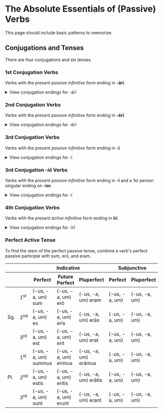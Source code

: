 # The Absolute Essentials of (Passive) Verbs

This page should include basic patterns to memorize.

## Conjugations and Tenses

There are four conjugations and six tenses.

### 1st Conjugation Verbs

Verbs with the _present passive infinitive_ form ending in **-ārī**.

<details>
  <summary>View conjugation endings for -ārī</summary>

  <table>
    <thead>
      <tr>
        <th colspan="2"></th>
        <th colspan="3">Indicative</th>
        <th colspan="2">Subjunctive</th>
      </tr>
      <tr>
        <th colspan="2"></th>
        <th>Perfect</th>
        <th>Future Perfect</th>
        <th>Pluperfect</th>
        <th>Perfect</th>
        <th>Pluperfect</th>
      </tr>
    </thead>
    <tbody>
      <tr>
        <td rowspan="3">Sg.</td>
        <td>1<sup>st</sup></td>
        <td>-or</td>
        <td>-ābor</td>
        <td>-ābar</td>
        <td></td>
        <td></td>
      </tr>
      <tr>
        <td>2<sup>nd</sup></td>
        <td>-āris</td>
        <td>-āberis</td>
        <td>-ābāris</td>
        <td></td>
        <td></td>
      </tr>
      <tr>
        <td>3<sup>rd</sup></td>
        <td>-ātur</td>
        <td>-ābitur</td>
        <td>-ābatur</td>
        <td></td>
        <td></td>
      </tr>
      <tr>
        <td rowspan="3">Pl.</td>
        <td>1<sup>st</sup></td>
        <td>-āmur</td>
        <td>-ābimur</td>
        <td>-ābāmur</td>
        <td></td>
        <td></td>
      </tr>
      <tr>
        <td>2<sup>nd</sup></td>
        <td>-āminī</td>
        <td>-ābiminī</td>
        <td>-ābāminī</td>
        <td></td>
        <td></td>
      </tr>
      <tr>
        <td>3<sup>rd</sup></td>
        <td>-antur</td>
        <td>-ābuntur</td>
        <td>-ābantur</td>
        <td></td>
        <td></td>
      </tr>
    </tbody>
  </table>
</details>

### 2nd Conjugation Verbs

Verbs with the _present passive infinitive_ form ending in **-ērī**.

<details>
  <summary>View conjugation endings for -ērī</summary>

  <table>
    <thead>
      <tr>
        <th colspan="2"></th>
        <th colspan="3">Indicative</th>
        <th colspan="2">Subjunctive</th>
      </tr>
      <tr>
        <th colspan="2"></th>
        <th>Perfect</th>
        <th>Future Perfect</th>
        <th>Pluperfect</th>
        <th>Perfect</th>
        <th>Pluperfect</th>
      </tr>
    </thead>
    <tbody>
      <tr>
        <td rowspan="3">Sg.</td>
        <td>1<sup>st</sup></td>
        <td>-eor</td>
        <td>-ēbor</td>
        <td>-ēbar</td>
        <td></td>
        <td></td>
      </tr>
      <tr>
        <td>2<sup>nd</sup></td>
        <td>-ēris</td>
        <td>-ēberis</td>
        <td>-ēbāris</td>
        <td></td>
        <td></td>
      </tr>
      <tr>
        <td>3<sup>rd</sup></td>
        <td>-ētur</td>
        <td>-ēbitur</td>
        <td>-ēbātur</td>
        <td></td>
        <td></td>
      </tr>
      <tr>
        <td rowspan="3">Pl.</td>
        <td>1<sup>st</sup></td>
        <td>-ēmur</td>
        <td>-ēbimur</td>
        <td>-ēbāmur</td>
        <td></td>
        <td></td>
      </tr>
      <tr>
        <td>2<sup>nd</sup></td>
        <td>-ēminī</td>
        <td>-ēbiminī</td>
        <td>-ēbāminī</td>
        <td></td>
        <td></td>
      </tr>
      <tr>
        <td>3<sup>rd</sup></td>
        <td>-entur</td>
        <td>-ēbuntur</td>
        <td>-ēbantur</td>
        <td></td>
        <td></td>
      </tr>
    </tbody>
  </table>
</details>

### 3rd Conjugation Verbs

Verbs with the _present passive infinitive_ form ending in **-ī**.

<details>
  <summary>View conjugation endings for -ī</summary>

  <table>
    <thead>
      <tr>
        <th colspan="2"></th>
        <th colspan="3">Indicative</th>
        <th colspan="2">Subjunctive</th>
      </tr>
      <tr>
        <th colspan="2"></th>
        <th>Perfect</th>
        <th>Future Perfect</th>
        <th>Pluperfect</th>
        <th>Perfect</th>
        <th>Pluperfect</th>
      </tr>
    </thead>
    <tbody>
      <tr>
        <td rowspan="3">Sg.</td>
        <td>1<sup>st</sup></td>
        <td>-or</td>
        <td>-ar</td>
        <td>-ēbar</td>
        <td></td>
        <td></td>
      </tr>
      <tr>
        <td>2<sup>nd</sup></td>
        <td>-eris</td>
        <td>-ēris</td>
        <td>-ēbāris</td>
        <td></td>
        <td></td>
      </tr>
      <tr>
        <td>3<sup>rd</sup></td>
        <td>-itur</td>
        <td>-ētur</td>
        <td>-ēbātur</td>
        <td></td>
        <td></td>
      </tr>
      <tr>
        <td rowspan="3">Pl.</td>
        <td>1<sup>st</sup></td>
        <td>-imur</td>
        <td>-ēmur</td>
        <td>-ēbāmur</td>
        <td></td>
        <td></td>
      </tr>
      <tr>
        <td>2<sup>nd</sup></td>
        <td>-iminī</td>
        <td>-ēminī</td>
        <td>-ēbāminī</td>
        <td></td>
        <td></td>
      </tr>
      <tr>
        <td>3<sup>rd</sup></td>
        <td>-untur</td>
        <td>-entur</td>
        <td>-ēbantur</td>
        <td></td>
        <td></td>
      </tr>
    </tbody>
  </table>
</details>

### 3rd Conjugation _-iō_ Verbs

Verbs with the _present passive infinitive_ form ending in **-ī** and a 1st person singular ending on **-ior**.

<details>
  <summary>View conjugation endings for -ī</summary>

  <table>
    <thead>
      <tr>
        <th colspan="2"></th>
        <th colspan="3">Indicative</th>
        <th colspan="2">Subjunctive</th>
      </tr>
      <tr>
        <th colspan="2"></th>
        <th>Perfect</th>
        <th>Future Perfect</th>
        <th>Pluperfect</th>
        <th>Perfect</th>
        <th>Pluperfect</th>
      </tr>
    </thead>
    <tbody>
      <tr>
        <td rowspan="3">Sg.</td>
        <td>1<sup>st</sup></td>
        <td>-ior</td>
        <td>-iar</td>
        <td>-iēbar</td>
        <td></td>
        <td></td>
      </tr>
      <tr>
        <td>2<sup>nd</sup></td>
        <td>-eris</td>
        <td>-iēris</td>
        <td>-iēbāris</td>
        <td></td>
        <td></td>
      </tr>
      <tr>
        <td>3<sup>rd</sup></td>
        <td>-itur</td>
        <td>-iētur</td>
        <td>-iēbātur</td>
        <td></td>
        <td></td>
      </tr>
      <tr>
        <td rowspan="3">Pl.</td>
        <td>1<sup>st</sup></td>
        <td>-imur</td>
        <td>-iēmur</td>
        <td>-iēbāmur</td>
        <td></td>
        <td></td>
      </tr>
      <tr>
        <td>2<sup>nd</sup></td>
        <td>-iminī</td>
        <td>-iēminī</td>
        <td>-iēbāminī</td>
        <td></td>
        <td></td>
      </tr>
      <tr>
        <td>3<sup>rd</sup></td>
        <td>-iuntur</td>
        <td>-ientur</td>
        <td>-iēbantur</td>
        <td></td>
        <td></td>
      </tr>
    </tbody>
  </table>
</details>

### 4th Conjugation Verbs

Verbs with the _present active infinitive_ form ending in **īrī**.

<details>
  <summary>View conjugation endings for -īrī</summary>

  <table>
    <thead>
      <tr>
        <th colspan="2"></th>
        <th colspan="3">Indicative</th>
        <th colspan="2">Subjunctive</th>
      </tr>
      <tr>
        <th colspan="2"></th>
        <th>Perfect</th>
        <th>Future Perfect</th>
        <th>Pluperfect</th>
        <th>Perfect</th>
        <th>Pluperfect</th>
      </tr>
    </thead>
    <tbody>
      <tr>
        <td rowspan="3">Sg.</td>
        <td>1<sup>st</sup></td>
        <td>-ior</td>
        <td>-iar</td>
        <td>-iēbar</td>
        <td></td>
        <td></td>
      </tr>
      <tr>
        <td>2<sup>nd</sup></td>
        <td>-īs</td>
        <td>-iēris</td>
        <td>-iēbāris</td>
        <td></td>
        <td></td>
      </tr>
      <tr>
        <td>3<sup>rd</sup></td>
        <td>-īris</td>
        <td>-iētur</td>
        <td>-iēbātur</td>
        <td></td>
        <td></td>
      </tr>
      <tr>
        <td rowspan="3">Pl.</td>
        <td>1<sup>st</sup></td>
        <td>-īmur</td>
        <td>-iēmur</td>
        <td>-iēbāmur</td>
        <td></td>
        <td></td>
      </tr>
      <tr>
        <td>2<sup>nd</sup></td>
        <td>-īminī</td>
        <td>-iēminī</td>
        <td>-iēbāminī</td>
        <td></td>
        <td></td>
      </tr>
      <tr>
        <td>3<sup>rd</sup></td>
        <td>-iuntur</td>
        <td>-ientur</td>
        <td>-iēbantur</td>
        <td></td>
        <td></td>
      </tr>
    </tbody>
  </table>
</details>


### Perfect Active Tense

To find the stem of the perfect passive tense, combine a verb's perfect passive participle with sum, erō, and eram.

  <table>
    <thead>
      <tr>
        <th colspan="2"></th>
        <th colspan="3">Indicative</th>
        <th colspan="2">Subjunctive</th>
      </tr>
      <tr>
        <th colspan="2"></th>
        <th>Perfect</th>
        <th>Future Perfect</th>
        <th>Pluperfect</th>
        <th>Perfect</th>
        <th>Pluperfect</th>
      </tr>
    </thead>
    <tbody>
      <tr>
        <td rowspan="3">Sg.</td>
        <td>1<sup>st</sup></td>
        <td>(-us, -a, um) sum</td>
        <td>(-us, -a, um) erō</td>
        <td>(-us, -a, um) eram</td>
        <td>(-us, -a, um)</td>
        <td>(-us, -a, um)</td>
      </tr>
      <tr>
        <td>2<sup>nd</sup></td>
        <td>(-us, -a, um) es</td>
        <td>(-us, -a, um) eris</td>
        <td>(-us, -a, um) erās</td>
        <td>(-us, -a, um)</td>
        <td>(-us, -a, um)</td>
      </tr>
      <tr>
        <td>3<sup>rd</sup></td>
        <td>(-us, -a, um) est</td>
        <td>(-us, -a, um) erit</td>
        <td>(-us, -a, um) erat</td>
        <td>(-us, -a, um)</td>
        <td>(-us, -a, um)</td>
      </tr>
      <tr>
        <td rowspan="3">Pl.</td>
        <td>1<sup>st</sup></td>
        <td>(-us, -a, um) summus</td>
        <td>(-us, -a, um) erimus</td>
        <td>(-us, -a, um) erāmus</td>
        <td>(-us, -a, um)</td>
        <td>(-us, -a, um)</td>
      </tr>
      <tr>
        <td>2<sup>nd</sup></td>
        <td>(-us, -a, um) estis</td>
        <td>(-us, -a, um) eritis</td>
        <td>(-us, -a, um) erātis</td>
        <td>(-us, -a, um)</td>
        <td>(-us, -a, um)</td>
      </tr>
      <tr>
        <td>3<sup>rd</sup></td>
        <td>(-us, -a, um) sunt</td>
        <td>(-us, -a, um) erunt</td>
        <td>(-us, -a, um) erant</td>
        <td>(-us, -a, um)</td>
        <td>(-us, -a, um)</td>
      </tr>
    </tbody>
  </table>
</details>